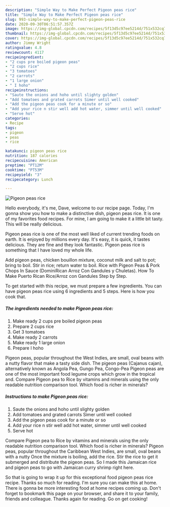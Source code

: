 ```yaml
---
description: "Simple Way to Make Perfect Pigeon peas rice"
title: "Simple Way to Make Perfect Pigeon peas rice"
slug: 993-simple-way-to-make-perfect-pigeon-peas-rice
date: 2020-09-30T06:51:57.357Z
image: https://img-global.cpcdn.com/recipes/5f13d5c97ee5214d/751x532cq70/pigeon-peas-rice-recipe-main-photo.jpg
thumbnail: https://img-global.cpcdn.com/recipes/5f13d5c97ee5214d/751x532cq70/pigeon-peas-rice-recipe-main-photo.jpg
cover: https://img-global.cpcdn.com/recipes/5f13d5c97ee5214d/751x532cq70/pigeon-peas-rice-recipe-main-photo.jpg
author: Jimmy Wright
ratingvalue: 4.8
reviewcount: 4117
recipeingredient:
- "2 cups pre boiled pigeon peas"
- "2 cups rice"
- "3 tomatoes"
- "2 carrots"
- "1 large onion"
- " I hoho"
recipeinstructions:
- "Saute the onions and hoho until slighty golden"
- "Add tomatoes and grated carrots Simer until well cooked"
- "Add the pigeon peas cook for a minute or so"
- "Add your rice n stir well add hot water, simmer until well cooked"
- "Serve hot"
categories:
- Recipe
tags:
- pigeon
- peas
- rice

katakunci: pigeon peas rice 
nutrition: 187 calories
recipecuisine: American
preptime: "PT12M"
cooktime: "PT53M"
recipeyield: "3"
recipecategory: Lunch

---
```



![Pigeon peas rice](https://img-global.cpcdn.com/recipes/5f13d5c97ee5214d/751x532cq70/pigeon-peas-rice-recipe-main-photo.jpg)

Hello everybody, it's me, Dave, welcome to our recipe page. Today, I'm gonna show you how to make a distinctive dish, pigeon peas rice. It is one of my favorites food recipes. For mine, I am going to make it a little bit tasty. This will be really delicious.

Pigeon peas rice is one of the most well liked of current trending foods on earth. It is enjoyed by millions every day. It's easy, it is quick, it tastes delicious. They are fine and they look fantastic. Pigeon peas rice is something that I have loved my whole life.

Add pigeon peas, chicken bouillon mixture, coconut milk and salt to pot; bring to boil. Stir in rice; return water to boil. Rice with Pigeon Peas &amp; Pork Chops In Sauce (DominiRican Arroz Con Gandules y Chuletas). How To Make Puerto Rican Rice/Arroz con Gandules Step by Step.


To get started with this recipe, we must prepare a few ingredients. You can have pigeon peas rice using 6 ingredients and 5 steps. Here is how you cook that.

<!--inarticleads1-->

##### The ingredients needed to make Pigeon peas rice:

1. Make ready 2 cups pre boiled pigeon peas
1. Prepare 2 cups rice
1. Get 3 tomatoes
1. Make ready 2 carrots
1. Make ready 1 large onion
1. Prepare  I hoho


Pigeon peas, popular throughout the West Indies, are small, oval beans with a nutty flavor that make a tasty side dish. The pigeon peas (Cajanus cajan), alternatively known as Angola Pea, Gungo Pea, Congo-Pea Pigeon peas are one of the most important food legume crops which grow in the tropical and. Compare Pigeon pea to Rice by vitamins and minerals using the only readable nutrition comparison tool. Which food is richer in minerals? 

<!--inarticleads2-->

##### Instructions to make Pigeon peas rice:

1. Saute the onions and hoho until slighty golden
1. Add tomatoes and grated carrots Simer until well cooked
1. Add the pigeon peas cook for a minute or so
1. Add your rice n stir well add hot water, simmer until well cooked
1. Serve hot


Compare Pigeon pea to Rice by vitamins and minerals using the only readable nutrition comparison tool. Which food is richer in minerals? Pigeon peas, popular throughout the Caribbean West Indies, are small, oval beans with a nutty Once the mixture is boiling, add the rice. Stir the rice to get it submerged and distribute the pigeon peas. So I made this Jamaican rice and pigeon peas to go with Jamaican curry shrimp right here. 

So that is going to wrap it up for this exceptional food pigeon peas rice recipe. Thanks so much for reading. I'm sure you can make this at home. There is gonna be more interesting food at home recipes coming up. Don't forget to bookmark this page on your browser, and share it to your family, friends and colleague. Thanks again for reading. Go on get cooking!
